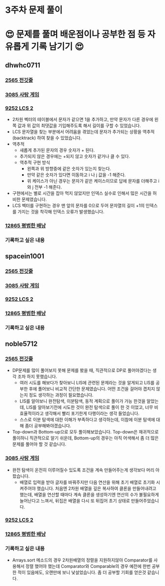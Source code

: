 # 3주차 문제 풀이
# :heart_eyes: 문제를 풀며 배운점이나 공부한 점 등 자유롭게 기록 남기기 :heart_eyes:

## dhwhc0711

### [2565 전깃줄](https://github.com/ProgWon/2020_JNU_Algorithm_Study/blob/main/week3/2565_dhwhc0711.cpp)


### [3085 사탕 게임](https://github.com/ProgWon/2020_JNU_Algorithm_Study/blob/main/week3/3085_dhwhc0711.cpp)


### [9252 LCS 2](https://github.com/ProgWon/2020_JNU_Algorithm_Study/blob/main/week3/9252_dhwhc0711.cpp)
* 2차원 벡터의 테이블에서 문자가 같으면 1을 추가하고, 만약 문자가 다른 경우에 왼쪽 값과 위 값의 최댓값을 기입해주도록 해서 길이를 구할 수 있었습니다.
* LCS 문자열을 찾는 부분에서 어려움을 겪었는데 문자가 추가되는 상황을 역추적(backtrack) 하여 찾을 수 있었습니다.
* 역추적
  * 새롭게 추가된 문자의 경우 숫자가 + 된다. 
  * 추가되지 않은 경우에는 +되지 않고 숫자가 같거나 클 수 있다.
  * 역추적 구현 방식
    * 왼쪽과 위 방향중에 같은 숫자가 있는지 찾는다. 
    * 만약 같은 숫자가 있다면 이동하고 i 나 j 값을 -1 해준다.
    * 위 케이스가 아닌 경우는 문자가 같은 케이스이므로 답에 문자를 더해주고 i 와 j 전부 -1 해준다.
* 구현에서는 별로 시간을 잡아 먹지 않았지만 인덱스 실수로 인해서 많은 시간을 허비한 문제였습니다. 
* LCS 벡터를 구현하는 경우 맨 앞의 문자를 0으로 두어 문자열의 길이 +1의 인덱스를 가지는 것을 착각해 인덱스 오류가 발생했습니다.

### [12865 평범한 배낭](https://github.com/ProgWon/2020_JNU_Algorithm_Study/blob/main/week3/12865_dhwhc0711.cpp)


### 기록하고 싶은 내용

 
## spacein1001

### [2565 전깃줄](https://github.com/ProgWon/2020_JNU_Algorithm_Study/blob/main/week3/2565_spacein1001.java)


### [3085 사탕 게임](https://github.com/ProgWon/2020_JNU_Algorithm_Study/blob/main/week3/3085_spacein1001.java)


### [9252 LCS 2](https://github.com/ProgWon/2020_JNU_Algorithm_Study/blob/main/week3/9252_spacein1001.java)

### [12865 평범한 배낭](https://github.com/ProgWon/2020_JNU_Algorithm_Study/blob/main/week3/12865_spacein1001.java)

### 기록하고 싶은 내용

## noble5712

### [2565 전깃줄](https://github.com/ProgWon/2020_JNU_Algorithm_Study/blob/main/week3/2565_noble5712.java)
* DP문제를 많이 풀어보지 못해 문제를 봤을 때, 직관적으로 DP로 풀어야겠다는 생각 조차 하지 못했습니다.
  * 여러 시도를 해보다가 찾아보니 LIS에 관련된 문제라는 것을 알게되고 LIS를 공부한 후에 풀어보니 비교적 간단한 문제였습니다. 어떤 조건을 걸어야 겹치지 않는지 정도 생각하는 과정이 필요했습니다.
  * LIS를 알아보니 완전탐색, 이분탐색, 동적 계획으로 풀이가 가능 한것을 알았는데, LIS를 알아보기전에 시도한 것이 완전 탐색으로 풀이 한 것 이었고, 너무 비효율적이라고 생각해서 빨리 포기한게 다행이라는 생각 들었습니다.
  * 스스로 이분 탐색에 대한 이해가 부족하다고 생각하는데, 이참에 이분 탐색에 대해 좀더 공부해봐야겠습니다.
* Top-down과 Bottom-up으로 모두 풀이해보았습니다. Top-down은 재귀적으로 풀이하니 직관적으로 알기 쉬운데, Bottom-up의 경우는 아직 어색해서 좀 더 많은 문제를 풀어야 할 것 같습니다.

### [3085 사탕 게임](https://github.com/ProgWon/2020_JNU_Algorithm_Study/blob/main/week3/3085_noble5712.java)
* 완전 탐색이 온전히 이루어질수 있도록 조건을 계속 만들어주는게 생각보다 머리 아팠습니다.
  * 배열로 입력을 받아 글자를 바꿔주지만 다음 연산을 위해 초기 배열로 초기화 시켜주어야 했습니다. 처음엔 2차원 배열을 깊은 복사하여 클론을 만들어내려고 했는데, 배열을 연산할 때마다 계속 클론을 생성하기엔 연산의 수가 불필요하게 늘어난다고 느껴서, 뒤집은 배열을 다시 또 뒤집어 초기 상태로 만들어주었습니다.
### [9252 LCS 2](https://github.com/ProgWon/2020_JNU_Algorithm_Study/blob/main/week3/9252_noble5712.java)

### [12865 평범한 배낭](https://github.com/ProgWon/2020_JNU_Algorithm_Study/blob/main/week3/12865_noble5712.java)


### 기록하고 싶은 내용
* Arrays.sort 메소드의 경우 2차원배열의 정렬을 지원하지않아 Comparator를 사용해서 정렬 했어야 했는데 Comparator와 Comparable의 경우 예전에 한번 공부한 적이 있음에도, 오랜만에 보니 낯설었습니다. 좀 더 공부할 기회를 얻은것 같습니다.
